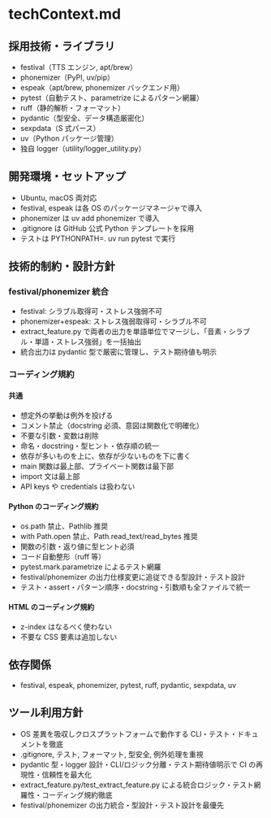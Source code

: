 # techContext.md

## 採用技術・ライブラリ

- festival（TTS エンジン, apt/brew）
- phonemizer（PyPI, uv/pip）
- espeak（apt/brew, phonemizer バックエンド用）
- pytest（自動テスト、parametrize によるパターン網羅）
- ruff（静的解析・フォーマット）
- pydantic（型安全、データ構造厳密化）
- sexpdata（S 式パース）
- uv（Python パッケージ管理）
- 独自 logger（utility/logger_utility.py）

## 開発環境・セットアップ

- Ubuntu, macOS 両対応
- festival, espeak は各 OS のパッケージマネージャで導入
- phonemizer は uv add phonemizer で導入
- .gitignore は GitHub 公式 Python テンプレートを採用
- テストは PYTHONPATH=. uv run pytest で実行

## 技術的制約・設計方針

### festival/phonemizer 統合

- festival: シラブル取得可・ストレス強弱不可
- phonemizer+espeak: ストレス強弱取得可・シラブル不可
- extract_feature.py で両者の出力を単語単位でマージし、「音素・シラブル・単語・ストレス強弱」を一括抽出
- 統合出力は pydantic 型で厳密に管理し、テスト期待値も明示

### コーディング規約

#### 共通

- 想定外の挙動は例外を投げる
- コメント禁止（docstring 必須、意図は関数化で明確化）
- 不要な引数・変数は削除
- 命名・docstring・型ヒント・依存順の統一
- 依存が多いものを上に、依存が少ないものを下に書く
- main 関数は最上部、プライベート関数は最下部
- import 文は最上部
- API keys や credentials は扱わない

#### Python のコーディング規約

- os.path 禁止、Pathlib 推奨
- with Path.open 禁止、Path.read_text/read_bytes 推奨
- 関数の引数・返り値に型ヒント必須
- コード自動整形（ruff 等）
- pytest.mark.parametrize によるテスト網羅
- festival/phonemizer の出力仕様変更に追従できる型設計・テスト設計
- テスト・assert・パターン順序・docstring・引数順も全ファイルで統一

#### HTML のコーディング規約

- z-index はなるべく使わない
- 不要な CSS 要素は追加しない

## 依存関係

- festival, espeak, phonemizer, pytest, ruff, pydantic, sexpdata, uv

## ツール利用方針

- OS 差異を吸収しクロスプラットフォームで動作する CLI・テスト・ドキュメントを徹底
- .gitignore, テスト, フォーマット, 型安全, 例外処理を重視
- pydantic 型・logger 設計・CLI/ロジック分離・テスト期待値明示で CI の再現性・信頼性を最大化
- extract_feature.py/test_extract_feature.py による統合ロジック・テスト網羅性・コーディング規約徹底
- festival/phonemizer の出力統合・型設計・テスト設計を最優先
